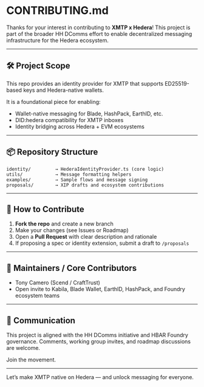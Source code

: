 # CONTRIBUTING.md

Thanks for your interest in contributing to **XMTP x Hedera**! This project is part of the broader HH DComms effort to enable decentralized messaging infrastructure for the Hedera ecosystem.

---

## 🛠 Project Scope
This repo provides an identity provider for XMTP that supports ED25519-based keys and Hedera-native wallets.

It is a foundational piece for enabling:
- Wallet-native messaging for Blade, HashPack, EarthID, etc.
- DID:hedera compatibility for XMTP inboxes
- Identity bridging across Hedera + EVM ecosystems

---

## 📦 Repository Structure
```
identity/         → HederaIdentityProvider.ts (core logic)
utils/            → Message formatting helpers
examples/         → Sample flows and message signing
proposals/        → XIP drafts and ecosystem contributions
```

---

## 🤝 How to Contribute

1. **Fork the repo** and create a new branch
2. Make your changes (see Issues or Roadmap)
3. Open a **Pull Request** with clear description and rationale
4. If proposing a spec or identity extension, submit a draft to `/proposals`

---

## 👥 Maintainers / Core Contributors
- Tony Camero (Scend / CraftTrust)
- Open invite to Kabila, Blade Wallet, EarthID, HashPack, and Foundry ecosystem teams

---

## 💬 Communication

This project is aligned with the HH DComms initiative and HBAR Foundry governance. Comments, working group invites, and roadmap discussions are welcome.

Join the movement.

---

Let’s make XMTP native on Hedera — and unlock messaging for everyone.